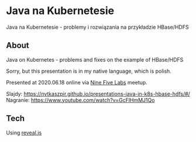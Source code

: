 # Java na Kubernetesie

Java na Kubernetesie - problemy i rozwiązania na przykładzie HBase/HDFS

## About

Java on Kubernetes - problems and fixes on the example of HBase/HDFS

Sorry, but this presentation is in my native language, which is polish.

Presented at 2020.06.18 online via [Nine Five Labs](https://ninefiveslabs.io/) meetup.

Slajdy: https://nvtkaszpir.github.io/presentations-java-in-k8s-hbase-hdfs/#/
Nagranie: https://www.youtube.com/watch?v=GcFlHmMJ1Qo

## Tech

Using [reveal.js](https://revealjs.com/)
